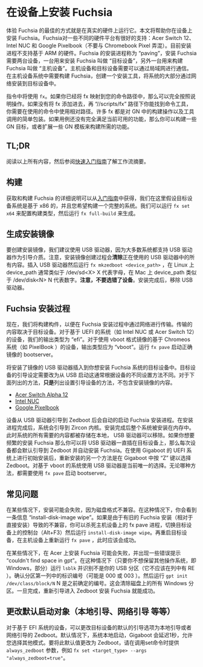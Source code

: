 <!--# Putting Fuchsia on a Device-->

<!--这篇文章应该最先阅读-->

# 在设备上安装 Fuchsia

<!--One of the best ways to experience Fuchsia is by running it on actual hardware.
This guide will help you get Fuchsia installed on your device. Fuchsia has good
support for a few different hardware platforms including the Acer Switch 12,
Intel NUC, and Google Pixelbook (not to be confused with the Chromebook Pixel).
The install process is not currently compatible with ARM-based targets. The
Fuchsia install process, called 'paving', requires two machines, the machine on
which you want to run Fuchsia ("target") and the machine on which you build
Fuchsia ("host"). Host and target must be able to communicate over a local area
network. On your host system you will build Fuchsia, create a piece of install
media, and stream a large portion of the system over the network to the target.-->

体验 Fuchsia 的最佳的方式就是在真实的硬件上运行它。本文将帮助你在设备上安装 Fuchsia。Fuchsia对一些不同的硬件平台有很好的支持：Acer Switch 12、Intel NUC 和 Google Pixelbook（不要与 Chromebook Pixel 弄混）。目前安装进程不支持基于 ARM 的硬件。Fuchsia 的安装进程称为 “paving”，安装 Fuchsia 需要两台设备，一台用来安装 Fuchsia 叫做 “目标设备”，另外一台用来构建 Fuchsia 叫做 “主机设备”。主机设备和目标设备需要可以通过局域网进行通信。在主机设备系统中需要构建 Fuchsia，创建一个安装工具，将系统的大部分通过网络安装到目标设备中。

<!--The `fx` command will be used throughout these instructions. If you have fx
mapped into your command path you can follow the instructions verbatim. If you
don't have fx in your path, it can be found at `//scripts/fx` and you'll need
to use the appropriate relative path in the supplied commands. Many of fx
commands are relatively thin wrappers around build actions in GN coupled with
tool invocations. If your use case isn't quite served by what's currently
available there may a few GN targets you can build or some GN templates you can
extend to allow you to build what you need.-->

 指令中将使用 `fx`。如果你已经将 fx 映射到您的命令路径中，那么可以完全按照说明操作。如果没有将 fx 添加进去，再 “//scripts/fx” 路径下你能找到命令工具，你需要在使用的命令中使用相对路径。许多 fx 都是对 GN 中的构建操作以及工具调用的简单包装。如果用例还没有完全满足当前可用的功能，那么你可以构建一些 GN 目标，或者扩展一些 GN 模板来构建所需的功能。



## TL;DR

<!--Read this all before? See the
[quickstart guide](https://fuchsia.googlesource.com/fuchsia/+/master/docs/development/workflows/build_and_pave_quickstart.md)
for a workflow summary.-->

阅读以上所有内容，然后参阅[快速入门指南](https://github.com/FuchsiaOS/FuchsiaOS-docs-zh_CN/blob/master/development/workflows/build_and_pave_quickstart.md)了解工作流摘要。

<!--## Building-->
## 构建

<!--Detailed instructions for obtaining and building Fuchsia are available from the
[Getting Started](/getting_started.md) guide, but we'll assume here that the
target system is x86-based and that you want to build a complete system. To
configure our build for this we can run `fx set x64` and then build with
`fx full-build`.-->
获取和构建 Fuchsia 的详细说明可以从[入门指南](/getting_started.md)中获得，我们在这里假设目标设备系统是基于 x86 的，并且您希望构建一个完整的系统。我们可以运行 `fx set x64` 来配置构建类型，然后运行 `fx full-build` 来生成。

<!--## Creating install media-->
## 生成安装镜像

<!--To create your install media we recommend using a USB drive since these are
well-supported as boot media by most systems. Note that the install media
creation process **will wipe everything** from the USB drive being used. Insert the
USB drive and then run `fx mkzedboot <device_path>`, which on Linux is
typically something like /dev/sd&lt;X&gt; where X is a letter and on Mac is typically
something like /dev/disk&lt;N&gt; where 'N' is a number. **Be careful not to select
the wrong device**. Once this is done, remove the USB drive.-->

要创建安装镜像，我们建议使用 USB 驱动器，因为大多数系统都支持 USB 驱动器作为引导介质。注意，安装镜像创建过程会**清除**正在使用的 USB 驱动器中的所有内容。插入 USB 驱动器然后运行 `fx mkzedboot <device_path>` ，在 Linux 上 device_path 通常类似于 /dev/sd&lt;X&gt; X 代表字母，在 Mac 上 device_path 类似于 /dev/disk&lt;N&gt; N 代表数字。**注意，不要选错了设备**。安装完成后，移除 USB 驱动器。

<!--## Paving-->
## Fuchsia 安装过程

<!--Now we'll build the artifacts to transfer over the network during the paving
process. What is transferred is dependent on the target device. For UEFI based
systems (like Intel NUC or Acer Switch 12) our output target type is 'efi'. For
ChromeOS-based systems (like Pixelbook) that use vboot-format images, the target
type is 'vboot'. To start the bootserver with the correct image just run `fx pave`.-->

现在，我们将构建构件，以便在 Fuchsia 安装过程中通过网络进行传输。传输的内容取决于目标设备。对于基于 UEFI 的系统（如 Intel NUC 或 Acer Switch 12）的设备，我们的输出类型为 “efi”。对于使用 vboot 格式镜像的基于 Chromeos 系统（如 PixelBook ）的设备，输出类型应为 “vboot”。运行 `fx pave` 启动正确镜像的 bootserver。

<!--Insert the install media into the target device that you want to pave. The target
device's boot settings may need to be changed to boot from the USB device and
this is typically device-specific. For the guides listed below, **only** go
through the steps to set the boot device, don't continue with any instructions on
creating install media.-->

将安装了镜像的 USB 驱动器插入到你想安装 Fuchsia 系统的目标设备中。目标设备的引导设定需要改为从 USB 启动这通常根据设备的不同设置方法不同。对于下面列出的方法，**只是**列出设置引导设备的方法，不包含安装镜像的内容。

* [Acer Switch Alpha 12](https://fuchsia.googlesource.com/zircon/+/master/docs/targets/acer12.md)
* [Intel NUC](https://fuchsia.googlesource.com/zircon/+/master/docs/targets/nuc.md)
* [Google Pixelbook](/development/hardware/pixelbook.md)

<!--Paving should occur automatically after the device is booted into Zedboot from the
USB drive. After the paving process completes, the system should boot into the
Zircon kernel. After paving, the whole system is installed on internal storage. At
this point the USB key can be removed since the system has everything it needs
stored locally. If you plan to re-pave frequently it may be useful to keep the
USB drive inserted so your system boots into Zedboot by default where paving
will happen automatically. After the initial pave on UEFI systems that use
Gigaboot, another option for re-paving is to press 'z' while in Gigaboot to
select Zedboot. For vboot-based systems using the USB drive is currently the
only option for re-paving. In all cases the bootserver needs to have been
started with `fx pave`-->

设备从 USB 驱动器引导到 Zedboot 后会自动的启动 Fuchsia 安装进程。在安装进程完成后，系统会引导到 Zircon 内核。安装完成后整个系统被安装在内存中。此时系统的所有需要的内容都被存储在本地， USB 驱动器可以移除。如果你想要频繁的安装 Fuchsia 那么你可以将 USB 驱动器一直插在目标设备上，那么每次设备都会默认引导到 Zedboot 并自动安装 Fuchsia。在使用 Gigaboot 的 UEFI 系统上进行初始安装后，重新安装的另一个方法是在 Gigaboot 中按 “Z” 键以选择 Zedboot。对基于 vboot 的系统使用 USB 驱动器是当前唯一的选择。无论哪种方法，都需要使用 `fx pave` 启动 bootserver。

<!--## Troubleshooting-->

## 常见问题

<!--In some cases paving may fail because you have a disk layout that is incompatible.
In these cases you will see a message that asks you to run
'install-disk-image wipe'. If it is incompatible because it contains an older
Fuchsia layout put there by installer (vs the paver) you can fix this by killing
the fx pave process on the host, switching to a different console (Alt+F3) on
the target, and running `install-disk-image wipe`. Then reboot the target,
re-run `fx pave` on the host, and the pave should succeed.-->

在某些情况下，安装可能会失败，因为磁盘格式不兼容。在这种情况下，你会看到一条信息 “install-disk-image wipe”。如果是由于有旧的 Fuchsia 安装（相对于直接安装）导致的不兼容，你可以杀死主机设备上的 fx pave 进程，切换目标设备上的控制台（Alt+F3）然后运行 `install-disk-image wipe`。再重启目标设备，在主机设备上重新运行 `fx pave` ，此时应该会成功。

<!--In some cases paving may fail on an Acer with some error indicating "couldn't
find space in gpt". In these cases (as long as you don't want to keep the other
OS, i.e. Windows, parts) run `lsblk` and identify the partition that isn't your
USB (it shouldn't have RE in the columns). Identify the number in the first
column for your partition (likely to be either 000 or 003). Then run
`gpt init /dev/class/block/N` where N is the number previously identified. This
will clear all Windows partitions from the disk. Once this is done, reboot into
zedboot and paving should work.-->

在某些情况下，在 Acer 上安装 Fuchsia 可能会失败，并出现一些错误提示 “couldn't find space in gpt”。在这种情况下（只要你不想保留其他操作系统，即Windows，部分）运行 `lsblk` 并识别不是你的 USB 分区（它不应该在列中有 RE ）。确认分区第一列中的标识编号（可能是 000 或 003 ）。然后运行  `gpt init /dev/class/block/N` N 是之前确定的编号。这会清除磁盘上的所有 Windows 分区。一旦完成，重新引导进入 Zedboot 安装 Fuchsia 就能成功。

<!--## Changing boot target (localboot, netboot, etc) default-->

## 更改默认启动对象（本地引导、网络引导 等等）

<!--For EFI-based systems, it is possible to change the default boot option of the
system paved on the target between local booting and Zedboot for network
booting. By default the system boots locally with a 1-second delay in Gigaboot
to allow you to select a different mode. To change this default to Zedboot,
supply the `always_zedboot` argument when calling your set command, for example
`fx set <target_type> --args "always_zedboot=true"`.-->

对于基于 EFI 系统的设备，可以更改目标设备的默认的引导选项为本地引导或者网络引导的 Zedboot。默认情况下，系统本地启动，Gigaboot 会延迟1秒，允许您选择其他模式。要将此默认值更改为 Zedboot，请在调用set命令时提供 `always_zedboot` 参数，例如 `fx set <target_type> --args "always_zedboot=true"`。

